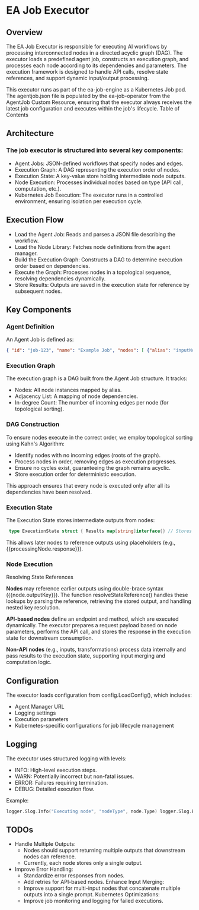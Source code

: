 # EA Job Executor
## Overview

The EA Job Executor is responsible for executing AI workflows by processing interconnected nodes in a directed acyclic graph (DAG). The executor loads a predefined agent job, constructs an execution graph, and processes each node according to its dependencies and parameters. The execution framework is designed to handle API calls, resolve state references, and support dynamic input/output processing.

This executor runs as part of the ea-job-engine as a Kubernetes Job pod. The agentjob.json file is populated by the ea-job-operator from the AgentJob Custom Resource, ensuring that the executor always receives the latest job configuration and executes within the job's lifecycle.
Table of Contents

## Architecture

### The job executor is structured into several key components:

-  Agent Jobs: JSON-defined workflows that specify nodes and edges.
-  Execution Graph: A DAG representing the execution order of nodes.
-  Execution State: A key-value store holding intermediate node outputs.
-  Node Execution: Processes individual nodes based on type (API call, computation, etc.).
-  Kubernetes Job Execution: The executor runs in a controlled environment, ensuring isolation per execution cycle.

## Execution Flow

-  Load the Agent Job: Reads and parses a JSON file describing the workflow.
-  Load the Node Library: Fetches node definitions from the agent manager.
-  Build the Execution Graph: Constructs a DAG to determine execution order based on dependencies.
-  Execute the Graph: Processes nodes in a topological sequence, resolving dependencies dynamically.
-  Store Results: Outputs are saved in the execution state for reference by subsequent nodes.

## Key Components
### Agent Definition

An Agent Job is defined as: 
```json
{ "id": "job-123", "name": "Example Job", "nodes": [ {"alias": "inputNode", "type": "some.node.address", "parameters": {"text": "Hello"}}, {"alias": "processingNode", "type": "some.node.address", "parameters": {}} ], "edges": [ {"from": "inputNode", "to": "processingNode"} ] } 
```

### Execution Graph
The execution graph is a DAG built from the Agent Job structure. It tracks:
-  Nodes: All node instances mapped by alias.
-  Adjacency List: A mapping of node dependencies.
-  In-degree Count: The number of incoming edges per node (for topological sorting).

### DAG Construction
To ensure nodes execute in the correct order, we employ topological sorting using Kahn's Algorithm:

-  Identify nodes with no incoming edges (roots of the graph).
-  Process nodes in order, removing edges as execution progresses.
-  Ensure no cycles exist, guaranteeing the graph remains acyclic.
-  Store execution order for deterministic execution.

This approach ensures that every node is executed only after all its dependencies have been resolved.

### Execution State
The Execution State stores intermediate outputs from nodes: 
```go
 type ExecutionState struct { Results map[string]interface{} // Stores node outputs }
```

This allows later nodes to reference outputs using placeholders (e.g., {{processingNode.response}}).

### Node Execution
Resolving State References

**Nodes** may reference earlier outputs using double-brace syntax ({{node.outputKey}}). The function resolveStateReference() handles these lookups by parsing the reference, retrieving the stored output, and handling nested key resolution.

**API-based nodes** define an endpoint and method, which are executed dynamically. The executor prepares a request payload based on node parameters, performs the API call, and stores the response in the execution state for downstream consumption.

**Non-API nodes** (e.g., inputs, transformations) process data internally and pass results to the execution state, supporting input merging and computation logic.

## Configuration

The executor loads configuration from config.LoadConfig(), which includes:

-  Agent Manager URL
-  Logging settings
-  Execution parameters
-  Kubernetes-specific configurations for job lifecycle management

## Logging

The executor uses structured logging with levels:

-  INFO: High-level execution steps.
-  WARN: Potentially incorrect but non-fatal issues.
-  ERROR: Failures requiring termination.
-  DEBUG: Detailed execution flow.

Example:  

```go
logger.Slog.Info("Executing node", "nodeType", node.Type) logger.Slog.Error("Execution failed", "error", err)
```

## TODOs

-  Handle Multiple Outputs:
    -  Nodes should support returning multiple outputs that downstream nodes can reference.
    -  Currently, each node stores only a single output.
-  Improve Error Handling:
    -  Standardize error responses from nodes.
    -  Add retries for API-based nodes.
  Enhance Input Merging:
    -  Improve support for multi-input nodes that concatenate multiple outputs into a single prompt.
  Kubernetes Optimizations:
    -  Improve job monitoring and logging for failed executions.

